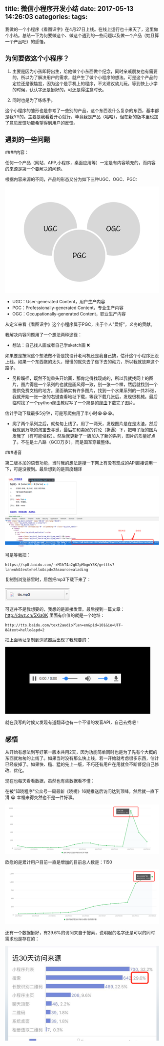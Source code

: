 title: 微信小程序开发小结
date: 2017-05-13 14:26:03
categories:
tags:
---
我做的一个小程序《看图识字》在4月27日上线。在线上运行也十来天了，这里做个小结。总结一下为何要做这个、做这个遇到的一些问题以及做一个产品（姑且算一个产品吧）的感悟。

为何要做这个小程序？
----------

1. 主要是因为小孩即将出生，给他做个小东西做个纪念，同时亲戚朋友也有需要的，所以为了解决用户的需求，就产生了做个小程序的想法。可是这个产品的定位还是很尴尬，因为这个是手机上的程序，不太建议幼儿玩。等到快上小学的时候，认认字还是挺好的，可还是得注意时长。

2. 同时也是为了练练手。

这个小程序的雏形也是参考了一些别的产品，这个东西没什么复杂的东西，基本都是我YY的。主要是我看着开心就行，毕竟我是产品（哈哈），但在新的版本里也加了意见反馈功能希望得到用户的反馈。

遇到的一些问题
-------

####内容：

任何一个产品（网站、APP,小程序，桌面应用等）一定是有内容填充的，而内容的来源是第一个要解决的问题。

根据内容来源的不同，产品的形态又分为如下三种UGC、OGC、PGC:

![css-hover](./assets/images/yunying-ugc-pgc-ogc.png)

* UGC：User-generated Content，用户生产内容
* PGC：Professionally-generated Content，专业生产内容
* OGC：Occupationally-generated Content，职业生产内容

从定义来看《看图识字》这个小程序属于PGC，出于个人"爱好"，义务的贡献。

我解决内容问题用了一个想法两种途径：

* 想法：自己找人画或者自己学sketch画 ❌

如果要是按照这个想法做不管是找设计老司机还是我自己搞，估计这个小程序还没上线。如果一个东西拖的太久，慢慢的就失去了做下去的动力，所以我就放弃这个路子。

* 另辟蹊径，既然不能重头开始画，那肯定得找现成的，所以我就找网上的图片，图片得是一个系列的也就是画风得一致，别一张一个样，然后就找到一个提供免费文档的地方。里面确实有许多图片，找到一个水果系列的一共25张，我就开始一张一张的右键查看地址下载，等我下载几张后，发现很机械。最后临时找了一个python爬虫教程写了一个简易的[爬虫](https://github.com/ghostcode/python-spider)下载完了图片。

估计手动下载最多5分钟，可是写爬虫用了半小时😭😭😭。

* 爬了两个系列之后，就匆匆上线了。用了一两天，发现图片是在是太渣，然后我就到万能的淘宝去寻觅，最后在和卖家的讨论（撕逼）下，把电子版的图片发我了（有可能侵权）。然后就更新了一版加入了新的系列，图片的质量好点了。不在是土八路（GCD万岁），而是国军穿戴整体。

###语音

第二版本加的语音功能，当时我的想法是搜一下网上有没有现成的API直接调用一下，可是没搜到。最后想到的是百度翻译

![css-hover](./assets/images/yuyin.png)

可是等我把：

    https://sp0.baidu.com/-rM1hT4a2gU2pMbgoY3K/gettts?lan=uk&text=hello&spd=2&source=alading

复制到浏览器里时，居然把mp3下载下来了：

![css-hover](./assets/images/mp3.png)

可这并不是我想要的，我想的是直接发音。最后搜到一篇文章：http://dwz.cn/5Xia0K 里面有价值的就是一个地址：

    http://tts.baidu.com/text2audio?lan=en&pid=101&ie=UTF-8&text=hello&spd=2


把上面地址复制到浏览器后出现了我想要的：

![css-hover](./assets/images/tts.png)

就在我写的时候又发现有道翻译也有一个不错的发音API，自己去找吧！

感悟
---

从开始有想法到写好第一版本共用2天，因为功能简单同时也是为了先有个大概的东西就匆匆的上线了。如果当时没有那么快上线，若一开始就考虑很多东西，估计已经废掉了。如果快、糙、猛的先上一版，不巧还有用户在用就会不断督促自己修改、优化。

现在也每天看看数据，虽然也有些数据看不懂：

在被"知晓程序"公众号一周最新《晓榜》16期推送后访问达到顶峰，然后就一直下滑 😭 幸福来得突然也不是一件好事。

![css-hover](./assets/images/liuliang.png)

欣慰的是累计用户目前一直是增加的目前总人数是：1150

![css-hover](./assets/images/leiji.png)

还有一个数据挺好，有29.6%的访问来自于搜索，说明起的名字还是可以的同时需求也是存在的：

![css-hover](./assets/images/sousuo.png)